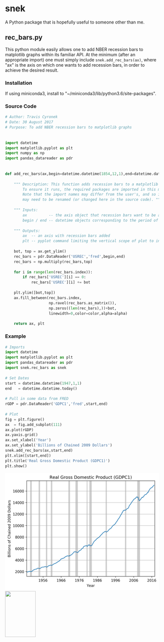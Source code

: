 # snek
A Python package that is hopefully useful to someone other than me.

## rec_bars.py
This python module easily allows one to add NBER recession bars to matplotlib graphs within its familiar API. At the minimum (after an appropriate import) one must simply include `snek.add_rec_bars(ax)`, where "ax" is the axis on which one wants to add recession bars, in order to achieve the desired result.

### Installation
If using miniconda3, install to "~/miniconda3/lib/python3.6/site-packages".

### Source Code

```python
# Author: Travis Cyronek
# Date: 30 August 2017
# Purpose: To add NBER recession bars to matplotlib graphs


import datetime
import matplotlib.pyplot as plt
import numpy as np
import pandas_datareader as pdr


def add_rec_bars(ax,begin=datetime.datetime(1854,12,1),end=datetime.datetime.today(),color='k',alpha=.2):

    """ Description: This function adds recession bars to a matplotlib graph.
        To ensure it runs, the required packages are imported in this module.
        Note that the import names may differ from the user's, and so imports
        may need to be renamed (or changed here in the source code). """

    """ Inputs:
        ax          -- the axis object that recession bars want to be added to
        begin / end -- datetime objects corresponding to the period of interest """

    """ Outputs:
        ax  -- an axis with recession bars added
        plt -- pyplot command limiting the vertical scope of plot to input specs """

    bot, top = ax.get_ylim()
    rec_bars = pdr.DataReader('USREC','fred',begin,end)
    rec_bars = np.multiply(rec_bars,top)
    
    for i in range(len(rec_bars.index)):
        if rec_bars['USREC'][i] == 0:
            rec_bars['USREC'][i] += bot
            
    plt.ylim([bot,top])        
    ax.fill_between(rec_bars.index,
                    np.ravel(rec_bars.as_matrix()),
                    np.zeros((len(rec_bars),))+bot,
                    linewidth=0,color=color,alpha=alpha)
        
    return ax, plt
```    

### Example

```python
# Imports
import datetime
import matplotlib.pyplot as plt
import pandas_datareader as pdr
import snek.rec_bars as snek

# Set Dates
start = datetime.datetime(1947,1,1)
end   = datetime.datetime.today()

# Pull in some data from FRED
rGDP = pdr.DataReader('GDPC1','fred',start,end)

# Plot
fig = plt.figure()
ax  = fig.add_subplot(111)
ax.plot(rGDP)
ax.yaxis.grid()
ax.set_xlabel('Year')
ax.set_ylabel('Billions of Chained 2009 Dollars')
snek.add_rec_bars(ax,start,end)
plt.xlim([start,end])
plt.title('Real Gross Domestic Product (GDPC1)')
plt.show()
```

![Alt text](/images/rGDP.png?raw=true "Original Title")
<img src="https://github.com/tcyronek/snek/blob/master/images/rGDP.png" width="100" height="150">

